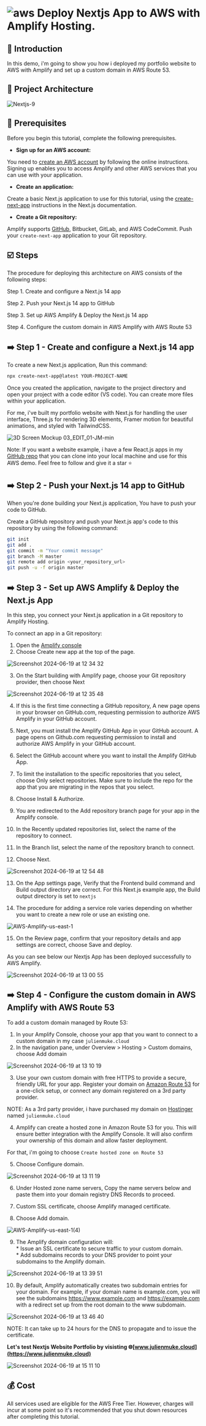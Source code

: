 # ![aws](https://github.com/julien-muke/Search-Engine-Website-using-AWS/assets/110755734/01cd6124-8014-4baa-a5fe-bd227844d263)     Deploy Nextjs App to AWS with Amplify Hosting.


## <a name="introduction">🤖 Introduction</a>

In this demo, i'm going to show you how i deployed my portfolio website to AWS with Amplify and set up a custom domain in AWS Route 53.

## <a name="design">📐 Project Architecture</a>

![Nextjs-9](https://github.com/julien-muke/deploy-nextjs-app-on-aws-amplify/assets/110755734/ff268da1-4ef4-40b8-9bec-cee842426f82)


## 📝 Prerequisites

Before you begin this tutorial, complete the following prerequisites.

* **Sign up for an AWS account:**

You need to [create an AWS account](https://portal.aws.amazon.com/billing/signup#/start/email) by following the online instructions. Signing up enables you to access Amplify and other AWS services that you can use with your application.

* **Create an application:**

Create a basic Next.js application to use for this tutorial, using the [create-next-app](https://nextjs.org/docs/app/api-reference/create-next-app) instructions in the Next.js documentation.

* **Create a Git repository:**

Amplify supports [GitHub](https://github.com/signup), Bitbucket, GitLab, and AWS CodeCommit. Push your `create-next-app` application to your Git repository.


## <a name="steps">☑️ Steps</a>

The procedure for deploying this architecture on AWS consists of the following steps:

Step 1. Create and configure a Next.js 14 app

Step 2. Push your Next.js 14 app to GitHub

Step 3. Set up AWS Amplify & Deploy the Next.js 14 app

Step 4. Configure the custom domain in AWS Amplify with AWS Route 53


## ➡️ Step 1 - Create and configure a Next.js 14 app

To create a new Next.js application, Run this command:

```bash
npx create-next-app@latest YOUR-PROJECT-NAME
```

Once you created the application, navigate to the project directory and open your project with a code editor (VS code). You can create more files within your application.

For me, i've built my portfolio website with Next.js for handling the user interface, Three.js for rendering 3D elements, Framer motion for beautiful animations, and styled with TailwindCSS.

![3D Screen Mockup 03_EDIT_01-JM-min](https://github.com/julien-muke/deploy-nextjs-app-on-aws-amplify/assets/110755734/06009c5c-6ea5-4afb-a199-764df861d4fd)

Note: If you want a website example, i have a few React.js apps in my [GitHub repo](https://github.com/julien-muke) that you can clone into your local machine and use for this AWS demo. Feel free to follow and give it a star ⭐


## ➡️ Step 2 - Push your Next.js 14 app to GitHub

When you're done building your Next.js application, You have to push your code to GitHub.

Create a GitHub repository and push your Next.js app's code to this repository by using the following command:

```bash
git init
git add .
git commit -m "Your commit message"
git branch -M master
git remote add origin <your_repository_url>
git push -u -f origin master
```

## ➡️ Step 3 - Set up AWS Amplify & Deploy the Next.js App

In this step, you connect your Next.js application in a Git repository to Amplify Hosting.

To connect an app in a Git repository:

1. Open the [Amplify console](https://console.aws.amazon.com/amplify/)
2. Choose Create new app at the top of the page.

![Screenshot 2024-06-19 at 12 34 32](https://github.com/julien-muke/deploy-nextjs-app-on-aws-amplify/assets/110755734/30ed747b-5fdb-4622-b5e1-10212bbadbb2)


3. On the Start building with Amplify page, choose your Git repository provider, then choose Next

![Screenshot 2024-06-19 at 12 35 48](https://github.com/julien-muke/deploy-nextjs-app-on-aws-amplify/assets/110755734/6995955e-4c5e-4f05-8248-739f5aafea30)

4. If this is the first time connecting a GitHub repository, A new page opens in your browser on GitHub.com, requesting permission to authorize AWS Amplify in your GitHub account. 

5. Next, you must install the Amplify GitHub App in your GitHub account. A page opens on Github.com requesting permission to install and authorize AWS Amplify in your GitHub account.

6. Select the GitHub account where you want to install the Amplify GitHub App.

7. To limit the installation to the specific repositories that you select, choose Only select repositories. Make sure to include the repo for the app that you are migrating in the repos that you select.

8. Choose Install & Authorize.

9. You are redirected to the Add repository branch page for your app in the Amplify console.

10. In the Recently updated repositories list, select the name of the repository to connect.

11. In the Branch list, select the name of the repository branch to connect.

12. Choose Next.

![Screenshot 2024-06-19 at 12 54 48](https://github.com/julien-muke/deploy-nextjs-app-on-aws-amplify/assets/110755734/76ab9821-3cd5-4044-bdd6-dd2b21f3d954)

13. On the App settings page, Verify that the Frontend build command and Build output directory are correct. For this Next.js example app, the Build output directory is set to `nextjs`

14. The procedure for adding a service role varies depending on whether you want to create a new role or use an existing one.


![AWS-Amplify-us-east-1](https://github.com/julien-muke/deploy-nextjs-app-on-aws-amplify/assets/110755734/e9ef7fac-2bed-4c4f-9937-f615784980c2)


15. On the Review page, confirm that your repository details and app settings are correct, choose Save and deploy.

As you can see below our Nextjs App has been deployed successfully to AWS Amplify.


![Screenshot 2024-06-19 at 13 00 55](https://github.com/julien-muke/deploy-nextjs-app-on-aws-amplify/assets/110755734/93bbf786-cf86-4b88-ad1f-9b62c020fd00)


## ➡️ Step 4 - Configure the custom domain in AWS Amplify with AWS Route 53

To add a custom domain managed by Route 53:

1. In your Amplify Console, choose your app that you want to connect to a custom domain in my case `julienmuke.cloud`
2. In the navigation pane, under Overview > Hosting > Custom domains, choose Add domain

![Screenshot 2024-06-19 at 13 10 19](https://github.com/julien-muke/deploy-nextjs-app-on-aws-amplify/assets/110755734/33416e0a-2fc6-459f-a77f-50a251da16ae)


3. Use your own custom domain with free HTTPS to provide a secure, friendly URL for your app. Register your domain on [Amazon Route 53](https://docs.aws.amazon.com/Route53/latest/DeveloperGuide/domain-register.html) for a one-click setup, or connect any domain registered on a 3rd party provider.

NOTE: As a 3rd party provider, i have purchased my domain on [Hostinger](https://www.hostinger.com/) named `julienmuke.cloud` 


4. Amplify can create a hosted zone in Amazon Route 53 for you. This will ensure better integration with the Amplify Console. It will also confirm your ownership of this domain and allow faster deployment.

For that, i'm going to choose `Create hosted zone on Route 53`

5. Choose Configure domain.

![Screenshot 2024-06-19 at 13 11 19](https://github.com/julien-muke/deploy-nextjs-app-on-aws-amplify/assets/110755734/4c4afc21-6c8d-451a-858f-b9431b99eee5)


6. Under Hosted zone name servers, Copy the name servers below and paste them into your domain registry DNS Records to proceed.

7. Custom SSL certificate, choose Amplify managed certificate.

8. Choose Add domain.

![AWS-Amplify-us-east-1(4)](https://github.com/julien-muke/deploy-nextjs-app-on-aws-amplify/assets/110755734/89b0e906-f7a8-46f2-a5ce-cfa013f7f039)


9. The Amplify domain configuration  will:
<br> * Issue an SSL certificate to secure traffic to your custom domain.
<br> * Add subdomains records to your DNS provider to point your subdomains to the Amplify domain.

![Screenshot 2024-06-19 at 13 39 51](https://github.com/julien-muke/deploy-nextjs-app-on-aws-amplify/assets/110755734/f3c6110c-4c50-4dae-b0c0-e28abf639111)

10. By default, Amplify automatically creates two subdomain entries for your domain. For example, if your domain name is example.com, you will see the subdomains https://www.example.com and https://example.com with a redirect set up from the root domain to the www subdomain.


![Screenshot 2024-06-19 at 13 46 40](https://github.com/julien-muke/deploy-nextjs-app-on-aws-amplify/assets/110755734/a1c10367-3d36-4f1a-8d40-31c5503357a7)


NOTE: It can take up to 24 hours for the DNS to propagate and to issue the certificate. 

**Let's test Nextjs Website Portfolio by visisting 🌐[www.julienmuke.cloud](https://www.julienmuke.cloud)**


![Screenshot 2024-06-19 at 15 11 10](https://github.com/julien-muke/deploy-nextjs-app-on-aws-amplify/assets/110755734/294a02bd-9bed-4412-b147-c86abf5bfaff)

## 💰 Cost

All services used are eligible for the AWS Free Tier. However, charges will incur at some point so it's recommended that you shut down resources after completing this tutorial.



